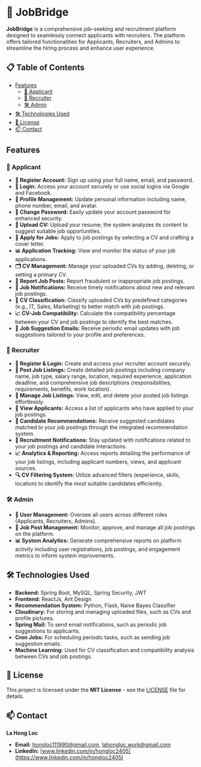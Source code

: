 # 💼 JobBridge

**JobBridge** is a comprehensive job-seeking and recruitment platform designed to seamlessly connect applicants with recruiters. The platform offers tailored functionalities for Applicants, Recruiters, and Admins to streamline the hiring process and enhance user experience.

## 📋 Table of Contents

- [Features](#features)
  - [👤 Applicant](#-applicant)
  - [🏢 Recruiter](#-recruiter)
  - [🛠️ Admin](#%EF%B8%8F-admin)
- [🛠️ Technologies Used](#%EF%B8%8F-technologies-used)
- [📄 License](#-license)
- [📫 Contact](#-contact)

## Features

### 👤 Applicant

- **📝 Register Account:** Sign up using your full name, email, and password.
- **🔐 Login:** Access your account securely or use social logins via Google and Facebook.
- **👤 Profile Management:** Update personal information including name, phone number, email, and avatar.
- **🔑 Change Password:** Easily update your account password for enhanced security.
- **📄 Upload CV:** Upload your resume; the system analyzes its content to suggest suitable job opportunities.
- **💼 Apply for Jobs:** Apply to job postings by selecting a CV and crafting a cover letter.
- **📊 Application Tracking:** View and monitor the status of your job applications.
- **🗂️ CV Management:** Manage your uploaded CVs by adding, deleting, or setting a primary CV.
- **🚩 Report Job Posts:** Report fraudulent or inappropriate job postings.
- **🔔 Job Notifications:** Receive timely notifications about new and relevant job postings.
- **📂 CV Classification:** Classify uploaded CVs by predefined categories (e.g., IT, Sales, Marketing) to better match with job postings.
- **📈 CV-Job Compatibility:** Calculate the compatibility percentage between your CV and job postings to identify the best matches.
- **📧 Job Suggestion Emails:** Receive periodic email updates with job suggestions tailored to your profile and preferences.

### 🏢 Recruiter

- **📝 Register & Login:** Create and access your recruiter account securely.
- **📢 Post Job Listings:** Create detailed job postings including company name, job type, salary range, location, required experience, application deadline, and comprehensive job descriptions (responsibilities, requirements, benefits, work location).
- **📄 Manage Job Listings:** View, edit, and delete your posted job listings effortlessly.
- **👥 View Applicants:** Access a list of applicants who have applied to your job postings.
- **🤝 Candidate Recommendations:** Receive suggested candidates matched to your job postings through the integrated recommendation system.
- **🔔 Recruitment Notifications:** Stay updated with notifications related to your job postings and candidate interactions.
- **📈 Analytics & Reporting:** Access reports detailing the performance of your job listings, including applicant numbers, views, and applicant sources.
- **🔍 CV Filtering System:** Utilize advanced filters (experience, skills, location) to identify the most suitable candidates efficiently.

### 🛠️ Admin

- **👥 User Management:** Oversee all users across different roles (Applicants, Recruiters, Admins).
- **📢 Job Post Management:** Monitor, approve, and manage all job postings on the platform.
- **📊 System Analytics:** Generate comprehensive reports on platform activity including user registrations, job postings, and engagement metrics to inform system improvements.

## 🛠️ Technologies Used

- **Backend:** Spring Boot, MySQL, Spring Security, JWT
- **Frontend:** ReactJs, Ant Design
- **Recommendation System:** Python, Flask, Naive Bayes Classifier
- **Cloudinary:** For storing and managing uploaded files, such as CVs and profile pictures.
- **Spring Mail:** To send email notifications, such as periodic job suggestions to applicants.
- **Cron Jobs:** For scheduling periodic tasks, such as sending job suggestion emails.
- **Machine Learning:** Used for CV classification and compatibility analysis between CVs and job postings.

## 📄 License

This project is licensed under the **MIT License** - see the [LICENSE](LICENSE) file for details.

## 📫 Contact

**La Hong Loc**  
- **Email:** hongloc111990@gmail.com, lahongloc.work@gmail.com
- **LinkedIn:** [www.linkedin.com/in/hongloc2405](https://www.linkedin.com/in/hongloc2405)  
